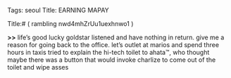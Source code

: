 Tags: seoul
Title: EARNING MAPAY
  
Title:# ( rambling nwd4mhZrUu1uexhnwo1 )  
  
**>>** life’s good lucky goldstar listened and have nothing in return. give me a reason for going back to the office. let’s outlet at marios and spend three hours in taxis tried to explain the hi-tech toilet to ahata™, who thought maybe there was a button that would invoke charlize to come out of the toilet and wipe asses
